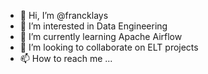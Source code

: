 - 👋 Hi, I’m @francklays
- 👀 I’m interested in Data Engineering
- 🌱 I’m currently learning Apache Airflow
- 💞️ I’m looking to collaborate on ELT projects
- 📫 How to reach me ...

<!---
francklays/francklays is a ✨ special ✨ repository because its `README.md` (this file) appears on your GitHub profile.
You can click the Preview link to take a look at your changes.
--->
